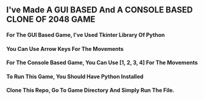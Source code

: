 ## I've Made A GUI BASED And A CONSOLE BASED CLONE OF 2048 GAME

#### For The GUI Based Game, I've Used Tkinter Library Of Python 
#### You Can Use Arrow Keys For The Movements 

#### For The Console Based Game, You Can Use [1, 2, 3, 4] For The Movements

#### To Run This Game, You Should Have Python Installed
#### Clone This Repo, Go To Game Directory And Simply Run The File.
